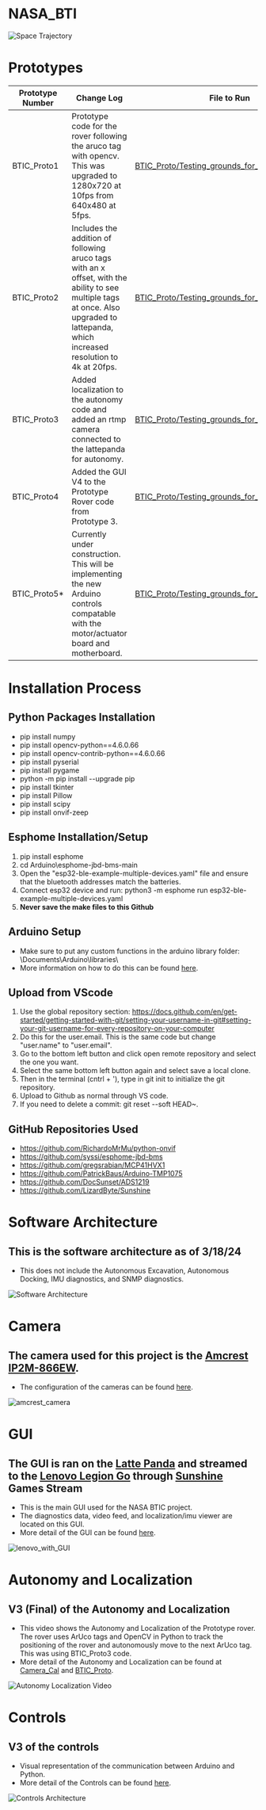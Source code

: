 # NASA_BTI
<img src="https://github.com/TjadenWright/NASA_BTI/blob/main/Media/Space Trajectory logo.jpg" alt="Space Trajectory" title="Space Trajectory" />

# Prototypes
| Prototype Number  | Change Log | File to Run |
| ------------- | ------------- |--------------|
| BTIC_Proto1   | Prototype code for the rover following the aruco tag with opencv. This was upgraded to 1280x720 at 10fps from 640x480 at 5fps.  | [BTIC_Proto/Testing_grounds_for_class_aruco.py](https://github.com/TjadenWright/NASA_BTI/tree/main/BTIC_Proto/Testing_grounds_for_class_aruco.py) |
| BTIC_Proto2   | Includes the addition of following aruco tags with an x offset, with the ability to see multiple tags at once. Also upgraded to lattepanda, which increased resolution to 4k at 20fps.  | [BTIC_Proto/Testing_grounds_for_class_arucoV2.py](https://github.com/TjadenWright/NASA_BTI/tree/main/BTIC_Proto/Testing_grounds_for_class_arucoV2.py) | 
| BTIC_Proto3   | Added localization to the autonomy code and added an rtmp camera connected to the lattepanda for autonomy. | [BTIC_Proto/Testing_grounds_for_class_arucoV3.py](https://github.com/TjadenWright/NASA_BTI/tree/main/BTIC_Proto/Testing_grounds_for_class_arucoV3.py) | 
| BTIC_Proto4   | Added the GUI V4 to the Prototype Rover code from Prototype 3. | [BTIC_Proto/Testing_grounds_for_class_arucoV4.py](https://github.com/TjadenWright/NASA_BTI/tree/main/BTIC_Proto/Testing_grounds_for_class_arucoV4.py) | 
| BTIC_Proto5*  | Currently under construction. This will be implementing the new Arduino controls compatable with the motor/actuator board and motherboard. | [BTIC_Proto/Testing_grounds_for_class_arucoV5.py](https://github.com/TjadenWright/NASA_BTI/tree/main/BTIC_Proto/Testing_grounds_for_class_arucoV5.py) |

# Installation Process
## Python Packages Installation
* pip install numpy
* pip install opencv-python==4.6.0.66
* pip install opencv-contrib-python==4.6.0.66
* pip install pyserial
* pip install pygame
* python -m pip install --upgrade pip
* pip install tkinter
* pip install Pillow
* pip install scipy
* pip install onvif-zeep

## Esphome Installation/Setup
1. pip install esphome
2. cd Arduino\esphome-jbd-bms-main
3. Open the "esp32-ble-example-multiple-devices.yaml" file and ensure that the bluetooth addresses match the batteries.
4. Connect esp32 device and run: python3 -m esphome run esp32-ble-example-multiple-devices.yaml
5. **Never save the make files to this Github**

## Arduino Setup
* Make sure to put any custom functions in the arduino library folder: \Documents\Arduino\libraries\
* More information on how to do this can be found [here](https://github.com/TjadenWright/NASA_BTI/tree/main/Arduino/README.md).

## Upload from VScode
1. Use the global repository section: https://docs.github.com/en/get-started/getting-started-with-git/setting-your-username-in-git#setting-your-git-username-for-every-repository-on-your-computer
2. Do this for the user.email. This is the same code but change "user.name" to "user.email".
3. Go to the bottom left button and click open remote repository and select the one you want.
4. Select the same bottom left button again and select save a local clone.
5. Then in the terminal (cntrl + '), type in git init to initialize the git repository.
6. Upload to Github as normal through VS code.
7. If you need to delete a commit: git reset --soft HEAD~.

## GitHub Repositories Used
* https://github.com/RichardoMrMu/python-onvif
* https://github.com/syssi/esphome-jbd-bms
* https://github.com/gregsrabian/MCP41HVX1
* https://github.com/PatrickBaus/Arduino-TMP1075
* https://github.com/DocSunset/ADS1219
* https://github.com/LizardByte/Sunshine

# Software Architecture
## This is the software architecture as of 3/18/24
* This does not include the Autonomous Excavation, Autonomous Docking, IMU diagnostics, and SNMP diagnostics.
<img src="https://github.com/TjadenWright/NASA_BTI/blob/main/Media/Software%20Architecture.png" alt="Software Architecture" title="Software Architecture" />

# Camera
## The camera used for this project is the [Amcrest IP2M-866EW](https://amcrest.com/2mp-poe-camera-ptz-optical-zoom-ip2m-866ew.html).
* The configuration of the cameras can be found [here](https://github.com/TjadenWright/NASA_BTI/tree/main/Config_Files/README.md).
<img src="https://github.com/TjadenWright/NASA_BTI/blob/main/Media/amcrest_camera.png" alt="amcrest_camera" title="amcrest_camera" />

# GUI
## The GUI is ran on the [Latte Panda](https://www.lattepanda.com/lattepanda-sigma) and streamed to the [Lenovo Legion Go](https://www.bestbuy.com/site/lenovo-legion-go-8-8-144hz-wqxga-gaming-handheld-amd-ryzen-z1-extreme-16gb-with-1-tb-ssd-shadow-black/6559604.p?skuId=6559604&extStoreId=17&utm_source=feed&ref=212&loc=20677102012&gad_source=1&gclid=Cj0KCQjw-_mvBhDwARIsAA-Q0Q5JStR1fjypDxy6wOrAogh6heojWA5ad6dLaR_N4Ziuy7XByfNrB-caApVPEALw_wcB&gclsrc=aw.ds) through [Sunshine](https://github.com/LizardByte/Sunshine) Games Stream
* This is the main GUI used for the NASA BTIC project.
* The diagnostics data, video feed, and localization/imu viewer are located on this GUI.
* More detail of the GUI can be found [here](https://github.com/TjadenWright/NASA_BTI/tree/main/GUI).
<img src="https://github.com/TjadenWright/NASA_BTI/blob/main/Media/lenovo_with_GUI.png" alt="lenovo_with_GUI" title="lenovo_with_GUI" />

# Autonomy and Localization
## V3 (Final) of the Autonomy and Localization
* This video shows the Autonomy and Localization of the Prototype rover. The rover uses ArUco tags and OpenCV in Python to track the positioning of the rover and autonomously move to the next ArUco tag. This was using BTIC_Proto3 code.
* More detail of the Autonomy and Localization can be found at [Camera_Cal](https://github.com/TjadenWright/NASA_BTI/tree/main/Camera_Cal) and [BTIC_Proto](https://github.com/TjadenWright/NASA_BTI/tree/main/BTIC_Proto).
<img src="https://github.com/TjadenWright/NASA_BTI/blob/main/Media/Autonomy_Localization_Video.gif" alt="Autonomy Localization Video" title="Autonomy Localization Video" />

# Controls
## V3 of the controls
* Visual representation of the communication between Arduino and Python.
* More detail of the Controls can be found [here](https://github.com/TjadenWright/NASA_BTI/tree/main/Controls).
<img src="https://github.com/TjadenWright/NASA_BTI/blob/main/Media/controls_architecture.png" alt="Controls Architecture" title="Controls Architecture" />
